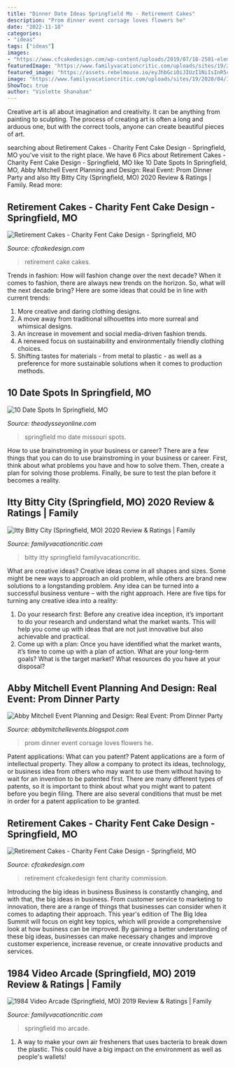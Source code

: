 ```yaml
---
title: "Dinner Date Ideas Springfield Mo - Retirement Cakes"
description: "Prom dinner event corsage loves flowers he"
date: "2022-11-18"
categories:
- "ideas"
tags: ["ideas"]
images:
- "https://www.cfcakedesign.com/wp-content/uploads/2019/07/18-2501-elementor_library/CharityFentSpecialEventCakes_0003-683x1024.jpg"
featuredImage: "https://www.familyvacationcritic.com/uploads/sites/19/2018/08/1178bfc6c3351bcc3df9133e4eac7c53.jpg"
featured_image: "https://assets.rebelmouse.io/eyJhbGciOiJIUzI1NiIsInR5cCI6IkpXVCJ9.eyJpbWFnZSI6Imh0dHBzOi8vYXNzZXRzLnJibC5tcy8xMDgwNDI4NS9vcmlnaW4uanBnIiwiZXhwaXJlc19hdCI6MTY1NzIyNDczOX0.83IyGgjQgLF7iCvWMtQ5DazS_NaDvDH4ZnSHbJfRfZA/img.jpg?width=980"
image: "https://www.familyvacationcritic.com/uploads/sites/19/2020/04/IttyBittyCity-1280x640.jpg"
ShowToc: true
author: "Violette Shanahan"
---
```



Creative art is all about imagination and creativity. It can be anything from painting to sculpting. The process of creating art is often a long and arduous one, but with the correct tools, anyone can create beautiful pieces of art.

	

		
searching about Retirement Cakes - Charity Fent Cake Design - Springfield, MO you've visit to the right place. We have 6 Pics about Retirement Cakes - Charity Fent Cake Design - Springfield, MO like 10 Date Spots In Springfield, MO, Abby Mitchell Event Planning and Design: Real Event: Prom Dinner Party and also Itty Bitty City (Springfield, MO) 2020 Review &amp; Ratings | Family. Read more:
		
    
## Retirement Cakes - Charity Fent Cake Design - Springfield, MO

<img loading=lazy src="https://www.cfcakedesign.com/wp-content/uploads/2019/07/18-2501-elementor_library/CharityFentSpecialEventCakes_0003-683x1024.jpg" onerror="this.onerror=null;this.src='https://tse2.mm.bing.net/th?id=OIP.rvHMF6Jd8zjlMlF50P3n9gHaLG&amp;pid=15.1';" alt="Retirement Cakes - Charity Fent Cake Design - Springfield, MO">

_Source: cfcakedesign.com_

>retirement cake cakes. 

	

Trends in fashion: How will fashion change over the next decade?
When it comes to fashion, there are always new trends on the horizon. So, what will the next decade bring? Here are some ideas that could be in line with current trends: 
1. More creative and daring clothing designs.
2. A move away from traditional silhouettes into more surreal and whimsical designs.
3. An increase in movement and social media-driven fashion trends.
4. A renewed focus on sustainability and environmentally friendly clothing choices. 
5. Shifting tastes for materials - from metal to plastic - as well as a preference for more sustainable solutions when it comes to production methods.

    
## 10 Date Spots In Springfield, MO

<img loading=lazy src="https://assets.rebelmouse.io/eyJhbGciOiJIUzI1NiIsInR5cCI6IkpXVCJ9.eyJpbWFnZSI6Imh0dHBzOi8vYXNzZXRzLnJibC5tcy8xMDgwNDI4NS9vcmlnaW4uanBnIiwiZXhwaXJlc19hdCI6MTY1NzIyNDczOX0.83IyGgjQgLF7iCvWMtQ5DazS_NaDvDH4ZnSHbJfRfZA/img.jpg?width=980" onerror="this.onerror=null;this.src='https://tse1.mm.bing.net/th?id=OIP.PK6hmUOEVBeo1zzAwBAasAHaCe&amp;pid=15.1';" alt="10 Date Spots In Springfield, MO">

_Source: theodysseyonline.com_

>springfield mo date missouri spots. 

	

How to use brainstroming in your business or career?
There are a few things that you can do to use brainstroming in your business or career. First, think about what problems you have and how to solve them. Then, create a plan for solving those problems. Finally, be sure to test the plan before it becomes a reality.

    
## Itty Bitty City (Springfield, MO) 2020 Review &amp; Ratings | Family

<img loading=lazy src="https://www.familyvacationcritic.com/uploads/sites/19/2020/04/IttyBittyCity-1280x640.jpg" onerror="this.onerror=null;this.src='https://tse3.mm.bing.net/th?id=OIP.g4KhdWIq-1GfSeLF7gWEjgHaDt&amp;pid=15.1';" alt="Itty Bitty City (Springfield, MO) 2020 Review &amp; Ratings | Family">

_Source: familyvacationcritic.com_

>bitty itty springfield familyvacationcritic. 

	

What are creative ideas?
Creative ideas come in all shapes and sizes. Some might be new ways to approach an old problem, while others are brand new solutions to a longstanding problem. Any idea can be turned into a successful business venture – with the right approach. Here are five tips for turning any creative idea into a reality: 
1. Do your research first: Before any creative idea inception, it’s important to do your research and understand what the market wants. This will help you come up with ideas that are not just innovative but also achievable and practical. 
2. Come up with a plan: Once you have identified what the market wants, it’s time to come up with a plan of action. What are your long-term goals? What is the target market? What resources do you have at your disposal?

    
## Abby Mitchell Event Planning And Design: Real Event: Prom Dinner Party

<img loading=lazy src="http://3.bp.blogspot.com/-qGG5VqZT8g0/UXdIm6FMhDI/AAAAAAAAAWM/EQ15I5VAxgI/s1600/Prom-42.jpg" onerror="this.onerror=null;this.src='https://tse3.mm.bing.net/th?id=OIP.vclhigY0hXS42aSK6Gy8IgHaJc&amp;pid=15.1';" alt="Abby Mitchell Event Planning and Design: Real Event: Prom Dinner Party">

_Source: abbymitchellevents.blogspot.com_

>prom dinner event corsage loves flowers he. 

	

Patent applications: What can you patent?
Patent applications are a form of intellectual property. They allow a company to protect its ideas, technology, or business idea from others who may want to use them without having to wait for an invention to be patented first. There are many different types of patents, so it is important to think about what you might want to patent before you begin filing. There are also several conditions that must be met in order for a patent application to be granted.

    
## Retirement Cakes - Charity Fent Cake Design - Springfield, MO

<img loading=lazy src="https://www.cfcakedesign.com/wp-content/uploads/2019/07/18-2501-elementor_library/CharityFentSpecialEventCakes_0003.jpg" onerror="this.onerror=null;this.src='https://tse3.mm.bing.net/th?id=OIP.0m0XK6zYv2nllq_0JfMTmwHaLH&amp;pid=15.1';" alt="Retirement Cakes - Charity Fent Cake Design - Springfield, MO">

_Source: cfcakedesign.com_

>retirement cfcakedesign fent charity commission. 

	

Introducing the big ideas in business
Business is constantly changing, and with that, the big ideas in business. From customer service to marketing to innovation, there are a range of things that businesses can consider when it comes to adapting their approach. 
This year's edition of The Big Idea Summit will focus on eight key topics, which will provide a comprehensive look at how business can be improved. By gaining a better understanding of these big ideas, businesses can make necessary changes and improve customer experience, increase revenue, or create innovative products and services.

    
## 1984 Video Arcade (Springfield, MO) 2019 Review &amp; Ratings | Family

<img loading=lazy src="https://www.familyvacationcritic.com/uploads/sites/19/2018/08/1178bfc6c3351bcc3df9133e4eac7c53.jpg" onerror="this.onerror=null;this.src='https://tse4.mm.bing.net/th?id=OIP.d6EmlTNXBL5d1BOgUqMN_AAAAA&amp;pid=15.1';" alt="1984 Video Arcade (Springfield, MO) 2019 Review &amp; Ratings | Family">

_Source: familyvacationcritic.com_

>springfield mo arcade. 

	

1. A way to make your own air fresheners that uses bacteria to break down the plastic. This could have a big impact on the environment as well as people's wallets! 

